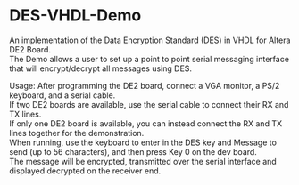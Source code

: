 # DES-VHDL-Demo  
An implementation of the Data Encryption Standard (DES) in VHDL for Altera DE2 Board.  
The Demo allows a user to set up a point to point serial messaging interface that will encrypt/decrypt all messages using DES.  

Usage: After programming the DE2 board, connect a VGA monitor, a PS/2 keyboard, and a serial cable.  
If two DE2 boards are available, use the serial cable to connect their RX and TX lines.   
If only one DE2 board is available, you can instead connect the RX and TX lines together for the demonstration.   
When running, use the keyboard to enter in the DES key and Message to send (up to 56 characters), and then press Key 0 on the dev board.  
The message will be encrypted, transmitted over the serial interface and displayed decrypted on the receiver end.  

